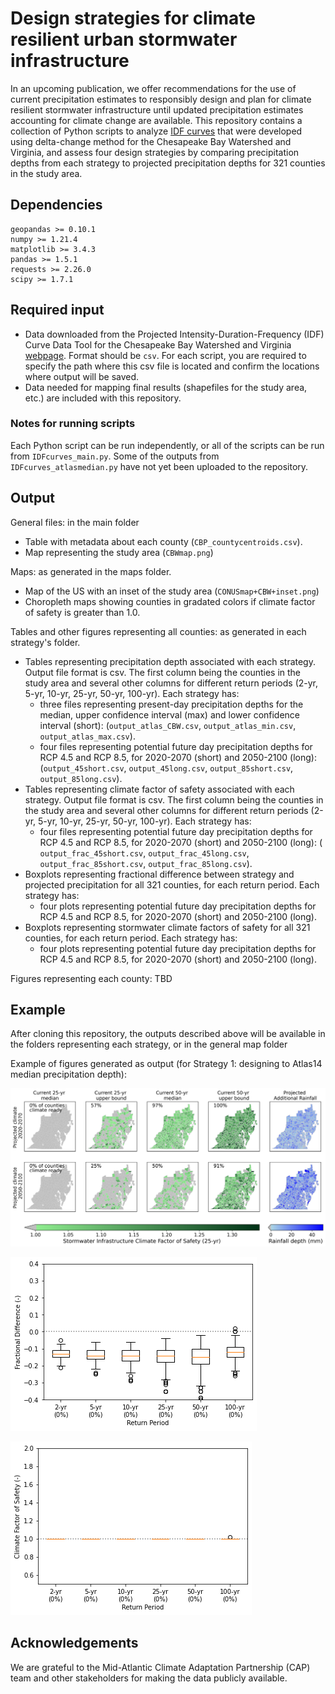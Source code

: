 # Design strategies for climate resilient urban stormwater infrastructure
In an upcoming publication, we offer recommendations for the use of current precipitation estimates to responsibly design and plan for climate resilient stormwater infrastructure until updated precipitation estimates accounting for climate change are available.
This repository contains a collection of Python scripts to analyze [IDF curves](https://en.wikipedia.org/wiki/Intensity-duration-frequency_curve) that were developed using delta-change method for the Chesapeake Bay Watershed and Virginia, and assess four design strategies by comparing precipitation depths from each strategy to projected precipitation depths for 321 counties in the study area.


## Dependencies
```
geopandas >= 0.10.1
numpy >= 1.21.4
matplotlib >= 3.4.3
pandas >= 1.5.1
requests >= 2.26.0
scipy >= 1.7.1

```


## Required input

- Data downloaded from the Projected Intensity-Duration-Frequency (IDF) Curve Data Tool for the Chesapeake Bay Watershed and Virginia [webpage](https://midatlantic-idf.rcc-acis.org/). Format should be `csv`. For each script, you are required to specify the path where this csv file is located and confirm the locations where output will be saved.
- Data needed for mapping final results (shapefiles for the study area, etc.) are included with this repository.

### Notes for running scripts
Each Python script can be run independently, or all of the scripts can be run from `IDFcurves_main.py`.
Some of the outputs from `IDFcurves_atlasmedian.py` have not yet been uploaded to the repository.

## Output
General files: in the main folder
- Table with metadata about each county (`CBP_countycentroids.csv`).
- Map representing the study area (`CBWmap.png`) 

Maps: as generated in the maps folder.
- Map of the US with an inset of the study area (`CONUSmap+CBW+inset.png`)
- Choropleth maps showing counties in gradated colors if climate factor of safety is greater than 1.0.

Tables and other figures representing all counties: as generated in each strategy's folder.
- Tables representing precipitation depth associated with each strategy. Output file format is csv. The first column being the counties in the study area and several other columns for different return periods (2-yr, 5-yr, 10-yr, 25-yr, 50-yr, 100-yr). Each strategy has:
	- three files representing present-day precipitation depths for the median, upper confidence interval (max) and lower confidence interval (short): (`output_atlas_CBW.csv`, `output_atlas_min.csv`, `output_atlas_max.csv`).
	- four files representing potential future day precipitation depths for RCP 4.5 and RCP 8.5, for 2020-2070 (short) and 2050-2100 (long): (`output_45short.csv`, `output_45long.csv`, `output_85short.csv`, `output_85long.csv`).
- Tables representing climate factor of safety associated with each strategy. Output file format is csv. The first column being the counties in the study area and several other columns for different return periods (2-yr, 5-yr, 10-yr, 25-yr, 50-yr, 100-yr). Each strategy has:
	- four files representing potential future day precipitation depths for RCP 4.5 and RCP 8.5, for 2020-2070 (short) and 2050-2100 (long): ( `output_frac_45short.csv`, `output_frac_45long.csv`, `output_frac_85short.csv`, `output_frac_85long.csv`).
- Boxplots representing fractional difference between strategy and projected precipitation  for all 321 counties, for each return period. Each strategy has:
	- four plots representing potential future day precipitation depths for RCP 4.5 and RCP 8.5, for 2020-2070 (short) and 2050-2100 (long).
- Boxplots representing stormwater climate factors of safety for all 321 counties, for each return period. Each strategy has:
	- four plots representing potential future day precipitation depths for RCP 4.5 and RCP 8.5, for 2020-2070 (short) and 2050-2100 (long).

Figures representing each county: TBD

## Example

After cloning this repository, the outputs described above will be available in the folders representing each strategy, or in the general map folder

Example of figures generated as output (for Strategy 1: designing to Atlas14 median precipitation depth):

![Example choropleth map](maps/25yr_fractionmap+diff_RCP45.png)

![Example boxplot fractional difference](atlasmedian/RCP45_long.png)

![Example boxplot climate factor of safety](atlasmedian/RCP45_long_FS.png)


## Acknowledgements

We are grateful to the Mid-Atlantic Climate Adaptation Partnership (CAP) team and other stakeholders for making the data publicly available.
